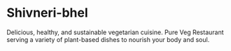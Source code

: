 # Shivneri-bhel
Delicious, healthy, and sustainable vegetarian cuisine. Pure Veg Restaurant serving a variety of plant-based dishes to nourish your body and soul.
